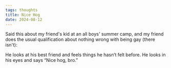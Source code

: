 ```yaml
---
tags: thoughts
title: Nice Hog
date: 2024-08-12
---
```


Said this about my friend's kid at an all boys' summer camp, and my friend does the usual qualification about nothing wrong with being gay (there isn't): 

He looks at his best friend and feels things he hasn’t felt before. He looks in his eyes and says “Nice hog, bro.”